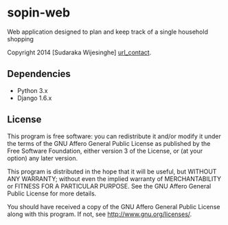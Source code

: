 # sopin-web

Web application designed to plan and keep track of a single household shopping

Copyright 2014 [Sudaraka Wijesinghe] [url_contact].

## Dependencies

* Python 3.x
* Django 1.6.x

## License

This program is free software: you can redistribute it and/or modify
it under the terms of the GNU Affero General Public License as published by
the Free Software Foundation, either version 3 of the License, or
(at your option) any later version.

This program is distributed in the hope that it will be useful,
but WITHOUT ANY WARRANTY; without even the implied warranty of
MERCHANTABILITY or FITNESS FOR A PARTICULAR PURPOSE.  See the
GNU Affero General Public License for more details.

You should have received a copy of the GNU Affero General Public License
along with this program.  If not, see <http://www.gnu.org/licenses/>.

  [url_contact]: http://sudaraka.org/contact/
